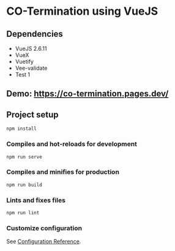 # CO-Termination using VueJS
## Dependencies
+ VueJS 2.6.11
+ VueX
+ Vuetify
+ Vee-validate
+  Test 1

## Demo: https://co-termination.pages.dev/

## Project setup
```
npm install
```

### Compiles and hot-reloads for development
```
npm run serve
```

### Compiles and minifies for production
```
npm run build
```

### Lints and fixes files
```
npm run lint
```

### Customize configuration
See [Configuration Reference](https://cli.vuejs.org/config/).
